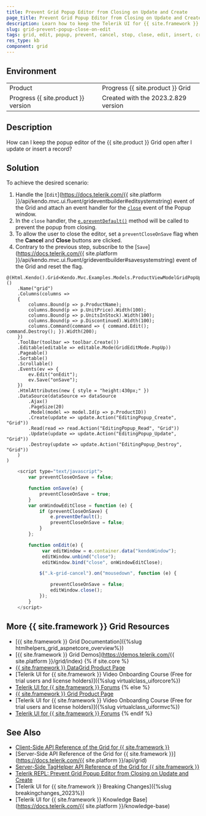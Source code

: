 ```yaml
---
title: Prevent Grid Popup Editor from Closing on Update and Create
page_title: Prevent Grid Popup Editor from Closing on Update and Create
description: Learn how to keep the Telerik UI for {{ site.framework }} Grid popup editor open after an update is finished.
slug: grid-prevent-popup-close-on-edit
tags: grid, edit, popup, prevent, cancel, stop, close, edit, insert, create, modal, reopen, keep, open
res_type: kb
component: grid
---
```


## Environment
<table>
 <tr>
  <td>Product</td>
  <td>Progress {{ site.product }} Grid</td>
 </tr>
 <tr>
  <td>Progress {{ site.product }} version</td>
  <td>Created with the 2023.2.829 version</td>
 </tr>
</table>

## Description

How can I keep the popup editor of the {{ site.product }} Grid open after I update or insert a record?

## Solution

To achieve the desired scenario:

1. Handle the [`Edit`](https://docs.telerik.com/{{ site.platform }}/api/kendo.mvc.ui.fluent/grideventbuilder#editsystemstring) event of the Grid and attach an event handler for the [`close`](/api/javascript/ui/window/events/close) event of the Popup window.
1. In the `close` handler, the [`e.preventDefault()`](https://api.jquery.com/event.preventdefault/) method will be called to prevent the popup from closing.
1. To allow the user to close the editor, set a `preventCloseOnSave` flag when the **Cancel** and **Close** buttons are clicked.
1. Contrary to the previous step, subscribe to the [`Save`](https://docs.telerik.com/{{ site.platform }}/api/kendo.mvc.ui.fluent/grideventbuilder#savesystemstring) event of the Grid and reset the flag.

```Index.cshtml
@(Html.Kendo().Grid<Kendo.Mvc.Examples.Models.ProductViewModelGridPopUp>()
    .Name("grid")
    .Columns(columns =>
    {
        columns.Bound(p => p.ProductName);
        columns.Bound(p => p.UnitPrice).Width(100);
        columns.Bound(p => p.UnitsInStock).Width(100);
        columns.Bound(p => p.Discontinued).Width(100);
        columns.Command(command => { command.Edit(); command.Destroy(); }).Width(200);
    })
    .ToolBar(toolbar => toolbar.Create())
    .Editable(editable => editable.Mode(GridEditMode.PopUp))
    .Pageable()
    .Sortable()
    .Scrollable()
    .Events(ev => {
        ev.Edit("onEdit");
        ev.Save("onSave");
    })
    .HtmlAttributes(new { style = "height:430px;" })
    .DataSource(dataSource => dataSource
        .Ajax()
        .PageSize(20)
        .Model(model => model.Id(p => p.ProductID))
        .Create(update => update.Action("EditingPopup_Create", "Grid"))
        .Read(read => read.Action("EditingPopup_Read", "Grid"))
        .Update(update => update.Action("EditingPopup_Update", "Grid"))
        .Destroy(update => update.Action("EditingPopup_Destroy", "Grid"))
    )
)
```
```Script.js
    <script type="text/javascript">
        var preventCloseOnSave = false;

        function onSave(e) {
            preventCloseOnSave = true;
        }
        var onWindowEditClose = function (e) {
            if (preventCloseOnSave) {
                e.preventDefault();
                preventCloseOnSave = false;
            }
        };

        function onEdit(e) {
             var editWindow = e.container.data("kendoWindow");
             editWindow.unbind("close");
             editWindow.bind("close", onWindowEditClose);

            $(".k-grid-cancel").on("mousedown", function (e) {

                preventCloseOnSave = false;
                editWindow.close();
            });
        }
    </script>
```

## More {{ site.framework }} Grid Resources
* [{{ site.framework }} Grid Documentation]({%slug htmlhelpers_grid_aspnetcore_overview%})
* [{{ site.framework }} Grid Demos](https://demos.telerik.com/{{ site.platform }}/grid/index)
{% if site.core %}
* [{{ site.framework }} DataGrid Product Page](https://www.telerik.com/aspnet-core-ui/grid)
* [Telerik UI for {{ site.framework }} Video Onboarding Course (Free for trial users and license holders)]({%slug virtualclass_uiforcore%})
* [Telerik UI for {{ site.framework }} Forums](https://www.telerik.com/forums/aspnet-core-ui)
{% else %}
* [{{ site.framework }} Grid Product Page](https://www.telerik.com/aspnet-mvc/grid)
* [Telerik UI for {{ site.framework }} Video Onboarding Course (Free for trial users and license holders)]({%slug virtualclass_uiformvc%})
* [Telerik UI for {{ site.framework }} Forums](https://www.telerik.com/forums/aspnet-mvc)
{% endif %}

## See Also

* [Client-Side API Reference of the Grid for {{ site.framework }}](https://docs.telerik.com/kendo-ui/api/javascript/ui/grid)
* [Server-Side API Reference of the Grid for {{ site.framework }}](https://docs.telerik.com/{{ site.platform }}/api/grid)
* [Server-Side TagHelper API Reference of the Grid for {{ site.framework }}](https://docs.telerik.com/aspnet-core/api/taghelpers/grid)
* [Telerik REPL: Prevent Grid Popup Editor from Closing on Update and Create](https://netcorerepl.telerik.com/QxYXQKbI285l2ekv51)
* [Telerik UI for {{ site.framework }} Breaking Changes]({%slug breakingchanges_2023%})
* [Telerik UI for {{ site.framework }} Knowledge Base](https://docs.telerik.com/{{ site.platform }}/knowledge-base)